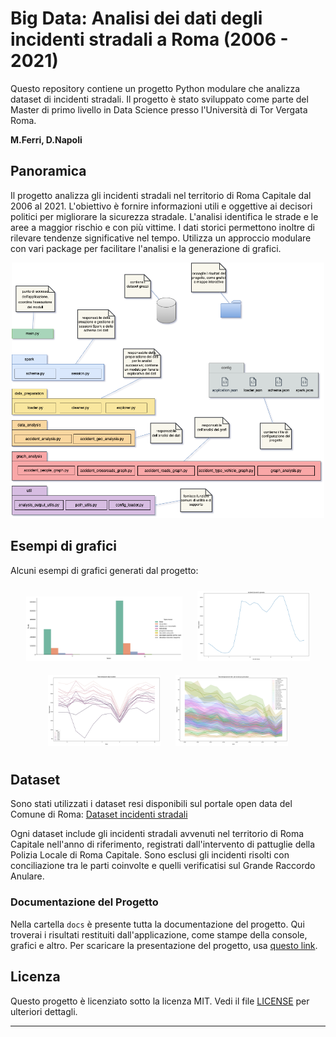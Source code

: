 # Big Data: Analisi dei dati degli incidenti stradali a Roma (2006 - 2021)

Questo repository contiene un progetto Python modulare che analizza dataset di incidenti stradali. Il progetto è stato sviluppato come parte del Master di primo livello in Data Science presso l'Università di Tor Vergata Roma.

**M.Ferri, D.Napoli**


## Panoramica

Il progetto analizza gli incidenti stradali nel territorio di Roma Capitale dal 2006 al 2021. L'obiettivo è fornire informazioni utili e oggettive ai decisori politici per migliorare la sicurezza stradale. L'analisi identifica le strade e le aree a maggior rischio e con più vittime. I dati storici permettono inoltre di rilevare tendenze significative nel tempo. Utilizza un approccio modulare con vari package per facilitare l'analisi e la generazione di grafici.

<p align="center">
  <img src="docs/architecture/architecture.png" alt="Architettura applicativa" width="500"/>
</p>

## Esempi di grafici

Alcuni esempi di grafici generati dal progetto:

<p align="center">
  <img src="docs/data_analysis_plot/distribution_Sesso_TipoLesione.png" alt="distribution_Sesso_TipoLesione.png" width="250" style="margin: 10px;">
  <img src="docs/data_analysis_plot/hours.png" alt="hours.png" width="180" style="margin: 10px;">
  <img src="docs/data_analysis_plot/temporal_trends_1.png" alt="temporal_trends_1.png" width="180" style="margin: 10px;">
  <img src="docs/data_analysis_plot/trend_for_top_roads_feriti.png" alt="trend_for_top_roads_feriti.png" width="180" style="margin: 10px;">
</p>



## Dataset

Sono stati utilizzati i dataset resi disponibili sul portale open data del Comune di Roma: 
[Dataset incidenti stradali](https://dati.comune.roma.it/catalog/organization/roma-capitale-area-tematica-supporto-all-amministrazione)

Ogni dataset include gli incidenti stradali avvenuti nel territorio di Roma Capitale nell'anno di riferimento, registrati dall'intervento di pattuglie della Polizia Locale di Roma Capitale. Sono esclusi gli incidenti risolti con conciliazione tra le parti coinvolte e quelli verificatisi sul Grande Raccordo Anulare.

### Documentazione del Progetto

Nella cartella `docs` è presente tutta la documentazione del progetto. Qui troverai i risultati restituiti dall'applicazione, come stampe della console, grafici e altro. Per scaricare la presentazione del progetto, usa [questo link](docs/report/RomeAccidentAnalysisPresentation.pdf).

## Licenza

Questo progetto è licenziato sotto la licenza MIT. Vedi il file [LICENSE](LICENSE) per ulteriori dettagli.


---

